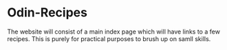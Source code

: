 # Odin-Recipes

The website will consist of a main index page which will have links to a few recipes. This is purely for practical purposes to brush up on samll skills. 